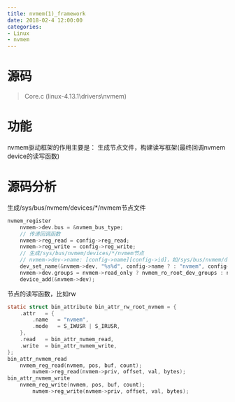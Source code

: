 ```yaml
---
title: nvmem(1)_framework
date: 2018-02-4 12:00:00
categories:
- Linux
- nvmem
---
```

# 源码
> Core.c (linux-4.13.1\drivers\nvmem)

# 功能
nvmem驱动框架的作用主要是：
生成节点文件，构建读写框架(最终回调nvmem device的读写函数)
<!--more-->
# 源码分析
生成/sys/bus/nvmem/devices/*/nvmem节点文件
```c
nvmem_register
	nvmem->dev.bus = &nvmem_bus_type;
	// 传递回调函数
	nvmem->reg_read = config->reg_read;
	nvmem->reg_write = config->reg_write;
	// 生成/sys/bus/nvmem/devices/*/nvmem节点
	// nvmem->dev->name: [config->name][config->id]，如/sys/bus/nvmem/devices/qfprom0/nvmem
	dev_set_name(&nvmem->dev, "%s%d", config->name ? : "nvmem", config->name ? config->id : nvmem->id);
	nvmem->dev.groups = nvmem->read_only ? nvmem_ro_root_dev_groups : nvmem_rw_root_dev_groups;	// nvmem_ro_root_dev_groups | nvmem_rw_root_dev_groups
	device_add(&nvmem->dev);
```

节点的读写函数，比如rw
```c
static struct bin_attribute bin_attr_rw_root_nvmem = {
	.attr	= {
		.name	= "nvmem",
		.mode	= S_IWUSR | S_IRUSR,
	},
	.read	= bin_attr_nvmem_read,
	.write	= bin_attr_nvmem_write,
};
bin_attr_nvmem_read
	nvmem_reg_read(nvmem, pos, buf, count);
		nvmem->reg_read(nvmem->priv, offset, val, bytes);
bin_attr_nvmem_write
	nvmem_reg_write(nvmem, pos, buf, count);
		nvmem->reg_write(nvmem->priv, offset, val, bytes);
```
